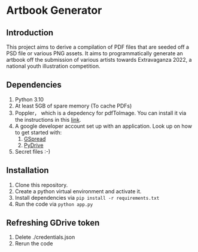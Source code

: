 # Artbook Generator
## Introduction
This project aims to derive a compilation of PDF files that are seeded off a PSD file or various PNG assets.
It aims to programmatically generate an artbook off the submission of various artists towards Extravaganza 2022, a national youth illustration competition.

## Dependencies
1. Python 3.10
1. At least 5GB of spare memory (To cache PDFs)
1. Poppler， which is a depedency for pdfToImage. You can install it via the instructions in this [link](https://github.com/Belval/pdf2image).
1. A google developer account set up with an application. Look up on how to get started with:
    1. [GSpread](https://docs.gspread.org/en/latest/)
    1. [PyDrive](https://pythonhosted.org/PyDrive/)
1. Secret files :-)

## Installation
1. Clone this repository.
2. Create a python virtual environment and activate it.
3. Install dependencies via `pip install -r requirements.txt`
4. Run the code via `python app.py`

## Refreshing GDrive token
1. Delete ./credentials.json
2. Rerun the code
